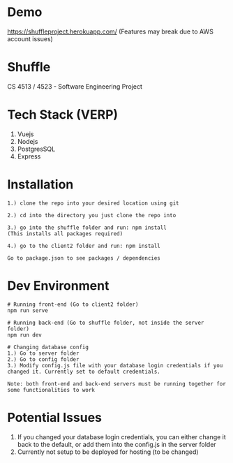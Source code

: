 # Demo
https://shuffleproject.herokuapp.com/
(Features may break due to AWS account issues)
# Shuffle
CS 4513 / 4523 - Software Engineering Project

# Tech Stack (VERP)
1. Vuejs
2. Nodejs
3. PostgresSQL
4. Express

# Installation
```
1.) clone the repo into your desired location using git

2.) cd into the directory you just clone the repo into

3.) go into the shuffle folder and run: npm install
(This installs all packages required)    

4.) go to the client2 folder and run: npm install

Go to package.json to see packages / dependencies
```

# Dev Environment
```
# Running front-end (Go to client2 folder)
npm run serve

# Running back-end (Go to shuffle folder, not inside the server folder)
npm run dev

# Changing database config
1.) Go to server folder
2.) Go to config folder
3.) Modify config.js file with your database login credentials if you changed it. Currently set to default credentials.

Note: both front-end and back-end servers must be running together for some functionalities to work
```

# Potential Issues
1. If you changed your database login credentials, you can either change it back to the default, or add them into the config.js in the server folder
2. Currently not setup to be deployed for hosting (to be changed)
